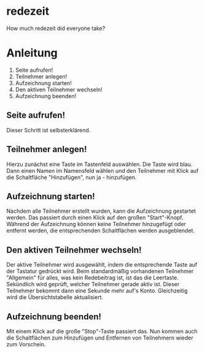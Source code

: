 # redezeit
How much redezeit did everyone take?

# Anleitung
1. Seite aufrufen!
2. Teilnehmer anlegen!
3. Aufzeichnung starten!
4. Den aktiven Teilnehmer wechseln!
5. Aufzeichnung beenden!

## Seite aufrufen!
Dieser Schritt ist selbsterklärend.

## Teilnehmer anlegen!
Hierzu zunächst eine Taste im Tastenfeld auswählen. Die Taste wird blau.
Dann einen Namen im Namensfeld wählen und den Teilnehmer mit Klick auf die Schaltfläche "Hinzufügen", nun ja - hinzufügen.

## Aufzeichnung starten!
Nachdem alle Teilnehmer erstellt wurden, kann die Aufzeichnung gestartet werden. Das passiert durch einen Klick auf den großen "Start"-Knopf. 
Während der Aufzeichnung können keine Teilnehmer hinzugefügt oder entfernt werden, die entsprechenden Schaltflächen werden ausgeblendet.

## Den aktiven Teilnehmer wechseln!
Der aktive Teilnehmer wird ausgewählt, indem die entsprechende Taste auf der Tastatur gedrückt wird. Beim standardmäßig vorhandenen Teilnehmer "Allgemein" für alles, was kein Redebeitrag ist, ist das die Leertaste.
Sekündlich wird geprüft, welcher Teilnehmer gerade aktiv ist. Dieser Teilnehmer bekommt dann eine Sekunde mehr auf's Konto. Gleichzeitig wird die Übersichtstabelle aktualisiert.

## Aufzeichnung beenden!
Mit einem Klick auf die große "Stop"-Taste passiert das.
Nun kommen auch die Schaltflächen zum Hinzufügen und Entfernen von Teilnehmern wieder zum Vorschein.